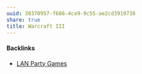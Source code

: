 ```yaml
---
uuid: 30370957-f686-4ce9-9c55-ae2cd3919738
share: true
title: Warcraft III
---
```

#### Backlinks

* [LAN Party Games](/f5c3c4e3-e1e1-423b-87f6-f961e2799096)